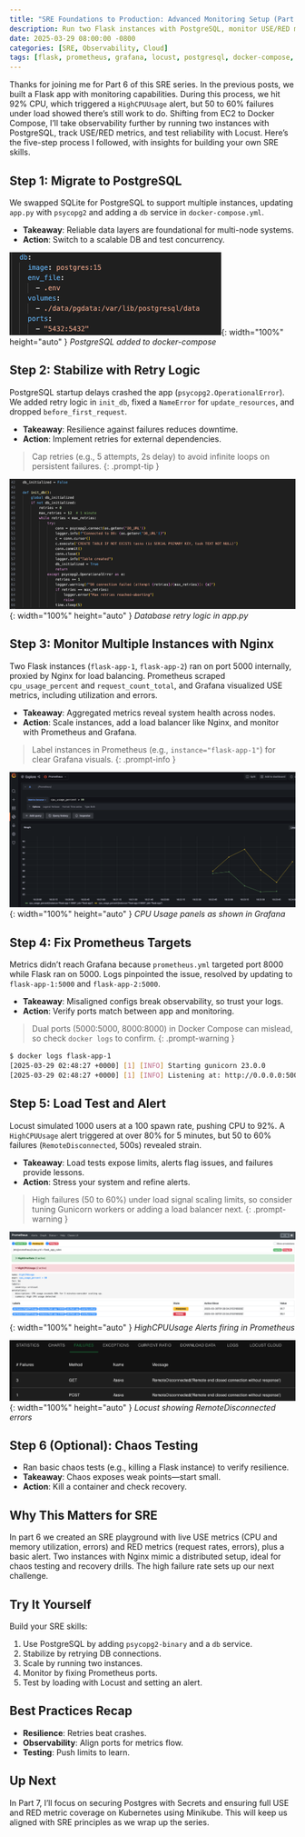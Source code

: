 ```yaml
---
title: "SRE Foundations to Production: Advanced Monitoring Setup (Part 6)"
description: Run two Flask instances with PostgreSQL, monitor USE/RED metrics via Prometheus and Grafana, and load test with Locust to push reliability.
date: 2025-03-29 08:00:00 -0800
categories: [SRE, Observability, Cloud]
tags: [flask, prometheus, grafana, locust, postgresql, docker-compose, monitoring, load-testing, nginx, devops, cloud, observability]
---
```


Thanks for joining me for Part 6 of this SRE series. In the previous posts, we built a Flask app with monitoring capabilities. During this process, we hit 92% CPU, which triggered a `HighCPUUsage` alert, but 50 to 60% failures under load showed there’s still work to do. Shifting from EC2 to Docker Compose, I’ll take observability further by running two instances with PostgreSQL, track USE/RED metrics, and test reliability with Locust. Here’s the five-step process I followed, with insights for building your own SRE skills.

## Step 1: Migrate to PostgreSQL
We swapped SQLite for PostgreSQL to support multiple instances, updating `app.py` with `psycopg2` and adding a `db` service in `docker-compose.yml`.

- **Takeaway**: Reliable data layers are foundational for multi-node systems.
- **Action**: Switch to a scalable DB and test concurrency.

![Desktop View](/assets/img/posts/20250329/docker-compose-postgresql.png ){: width="100%" height="auto" }
_PostgreSQL added to docker-compose_

## Step 2: Stabilize with Retry Logic
PostgreSQL startup delays crashed the app (`psycopg2.OperationalError`). We added retry logic in `init_db`, fixed a `NameError` for `update_resources`, and dropped `before_first_request`.

- **Takeaway**: Resilience against failures reduces downtime.
- **Action**: Implement retries for external dependencies.
  
> Cap retries (e.g., 5 attempts, 2s delay) to avoid infinite loops on persistent failures.
{: .prompt-tip }

![Desktop View](/assets/img/posts/20250329/db-retry.png ){: width="100%" height="auto" }
_Database retry logic in app.py_

## Step 3: Monitor Multiple Instances with Nginx
Two Flask instances (`flask-app-1`, `flask-app-2`) ran on port 5000 internally, proxied by Nginx for load balancing. Prometheus scraped `cpu_usage_percent` and `request_count_total`, and Grafana visualized USE metrics, including utilization and errors.

- **Takeaway**: Aggregated metrics reveal system health across nodes.
- **Action**: Scale instances, add a load balancer like Nginx, and monitor with Prometheus and Grafana.
  
> Label instances in Prometheus (e.g., `instance="flask-app-1"`) for clear Grafana visuals.
{: .prompt-info }

![Desktop View](/assets/img/posts/20250329/cpu-usage.png ){: width="100%" height="auto" }
_CPU Usage panels as shown in Grafana_

## Step 4: Fix Prometheus Targets
Metrics didn’t reach Grafana because `prometheus.yml` targeted port 8000 while Flask ran on 5000. Logs pinpointed the issue, resolved by updating to `flask-app-1:5000` and `flask-app-2:5000`.

- **Takeaway**: Misaligned configs break observability, so trust your logs.
- **Action**: Verify ports match between app and monitoring.
  
> Dual ports (5000:5000, 8000:8000) in Docker Compose can mislead, so check `docker logs` to confirm.
{: .prompt-warning }

```bash 
$ docker logs flask-app-1
[2025-03-29 02:48:27 +0000] [1] [INFO] Starting gunicorn 23.0.0
[2025-03-29 02:48:27 +0000] [1] [INFO] Listening at: http://0.0.0.0:5000
```

## Step 5: Load Test and Alert
Locust simulated 1000 users at a 100 spawn rate, pushing CPU to 92%. A `HighCPUUsage` alert triggered at over 80% for 5 minutes, but 50 to 60% failures (`RemoteDisconnected`, 500s) revealed strain.

- **Takeaway**: Load tests expose limits, alerts flag issues, and failures provide lessons.
- **Action**: Stress your system and refine alerts.
  
> High failures (50 to 60%) under load signal scaling limits, so consider tuning Gunicorn workers or adding a load balancer next.
{: .prompt-warning }

![Desktop View](/assets/img/posts/20250329/HighCPUUsage-alerts.png ){: width="100%" height="auto" }
_HighCPUUsage Alerts firing in Prometheus_

![Desktop View](/assets/img/posts/20250329/locust-failures.png ){: width="100%" height="auto" }
_Locust showing RemoteDisconnected errors_

## Step 6 (Optional): Chaos Testing
- Ran basic chaos tests (e.g., killing a Flask instance) to verify resilience.
- **Takeaway**: Chaos exposes weak points—start small.
- **Action**: Kill a container and check recovery.

## Why This Matters for SRE
In part 6 we created an SRE playground with live USE metrics (CPU and memory utilization, errors) and RED metrics (request rates, errors), plus a basic alert. Two instances with Nginx mimic a distributed setup, ideal for chaos testing and recovery drills. The high failure rate sets up our next challenge.

## Try It Yourself
Build your SRE skills:
1. Use PostgreSQL by adding `psycopg2-binary` and a `db` service.
2. Stabilize by retrying DB connections.
3. Scale by running two instances.
4. Monitor by fixing Prometheus ports.
5. Test by loading with Locust and setting an alert.

## Best Practices Recap
- **Resilience**: Retries beat crashes.
- **Observability**: Align ports for metrics flow.
- **Testing**: Push limits to learn.

## Up Next
In Part 7, I’ll focus on securing Postgres with Secrets and ensuring full USE and RED metric coverage on Kubernetes using Minikube. This will keep us aligned with SRE principles as we wrap up the series.